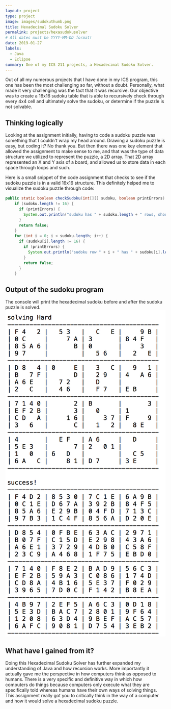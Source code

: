 ```yaml
---
layout: project
type: project
image: images/sudokuthumb.png
title: Hexadecimal Sudoku Solver
permalink: projects/hexasudokusolver
# All dates must be YYYY-MM-DD format!
date: 2019-01-27
labels:
  - Java
  - Eclipse
summary: One of my ICS 211 projects, a Hexadecimal Sudoku Solver.
---
```


Out of all my numerous projects that I have done in my ICS program, this one has been the most challenging so far, without a doubt. Personally, what made it very challenging was the fact that it was recursive. Our objective was to create a 16x16 sudoku table that is able to recursively check through every 4x4 cell and ultimately solve the sudoku, or determine if the puzzle is not solvable.

## Thinking logically

Looking at the assignment initially, having to code a sudoku puzzle was something that I couldn't wrap my head around. Drawing a sudoku puzzle is easy, but coding it? No thank you. But then there was one key element that allowed the assignment to make sense to me, and that was the type of data structure we utilized to represent the puzzle, a 2D array. That 2D array represented an X and Y axis of a board, and allowed us to store data in each space through loops and such. 

Here is a small snippet of the code assignment that checks to see if the sudoku puzzle is in a valid 16x16 structure. This definitely helped me to visualize the sudoku puzzle through code:
```java
public static boolean checkSudoku(int[][] sudoku, boolean printErrors) {
    if (sudoku.length != 16) {
      if (printErrors) {
        System.out.println("sudoku has " + sudoku.length + " rows, should have 16");
      }
      return false;
    }
    for (int i = 0; i < sudoku.length; i++) {
      if (sudoku[i].length != 16) {
        if (printErrors) {
          System.out.println("sudoku row " + i + " has " + sudoku[i].length + " cells, should have 16");
        }
        return false;
      }
    }
```
## Output of the sudoku program

The console will print the hexadecimal sudoku before and after the sudoku puzzle is solved.
<img class="ui medium center rounded image" src="../images/hexasudoku.png"> 


## What have I gained from it?

Doing this Hexadecimal Sudoku Solver has further expanded my understanding of Java and how recursion works. More importantly it actually gave me the perspective in how computers think as opposed to humans. There is a very specific and definitive way in which how computers do things because computers only execute what they are specifically told whereas humans have their own ways of solving things. This assignment really got you to critically think in the way of a computer and how it would solve a hexadecimal sudoku puzzle.
